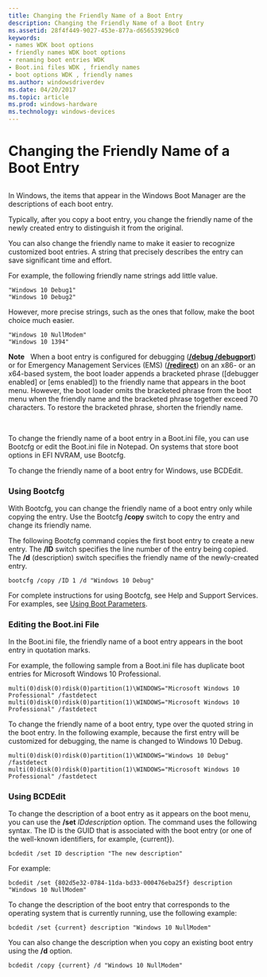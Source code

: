 ```yaml
---
title: Changing the Friendly Name of a Boot Entry
description: Changing the Friendly Name of a Boot Entry
ms.assetid: 28f4f449-9027-453e-877a-d656539296c0
keywords:
- names WDK boot options
- friendly names WDK boot options
- renaming boot entries WDK
- Boot.ini files WDK , friendly names
- boot options WDK , friendly names
ms.author: windowsdriverdev
ms.date: 04/20/2017
ms.topic: article
ms.prod: windows-hardware
ms.technology: windows-devices
---
```


# Changing the Friendly Name of a Boot Entry


## <span id="ddk_changing_the_friendly_name_of_a_boot_entry_tools"></span><span id="DDK_CHANGING_THE_FRIENDLY_NAME_OF_A_BOOT_ENTRY_TOOLS"></span>


In Windows, the items that appear in the Windows Boot Manager are the descriptions of each boot entry.

Typically, after you copy a boot entry, you change the friendly name of the newly created entry to distinguish it from the original.

You can also change the friendly name to make it easier to recognize customized boot entries. A string that precisely describes the entry can save significant time and effort.

For example, the following friendly name strings add little value.

```
"Windows 10 Debug1"
"Windows 10 Debug2"
```

However, more precise strings, such as the ones that follow, make the boot choice much easier.

```
"Windows 10 NullModem"
"Windows 10 1394"
```

**Note**   When a boot entry is configured for debugging ([**/debug /debugport**](https://msdn.microsoft.com/library/windows/hardware/ff556253)) or for Emergency Management Services (EMS) ([**/redirect**](https://msdn.microsoft.com/library/windows/hardware/ff557180)) on an x86- or an x64-based system, the boot loader appends a bracketed phrase (\[debugger enabled\] or \[ems enabled\]) to the friendly name that appears in the boot menu.
However, the boot loader omits the bracketed phrase from the boot menu when the friendly name and the bracketed phrase together exceed 70 characters. To restore the bracketed phrase, shorten the friendly name.

 

To change the friendly name of a boot entry in a Boot.ini file, you can use Bootcfg or edit the Boot.ini file in Notepad. On systems that store boot options in EFI NVRAM, use Bootcfg.

To change the friendly name of a boot entry for Windows, use BCDEdit.

### <span id="using_bootcfg"></span><span id="USING_BOOTCFG"></span>Using Bootcfg

With Bootcfg, you can change the friendly name of a boot entry only while copying the entry. Use the Bootcfg **/copy** switch to copy the entry and change its friendly name.

The following Bootcfg command copies the first boot entry to create a new entry. The **/ID** switch specifies the line number of the entry being copied. The **/d** (description) switch specifies the friendly name of the newly-created entry.

```
bootcfg /copy /ID 1 /d "Windows 10 Debug"
```

For complete instructions for using Bootcfg, see Help and Support Services. For examples, see [Using Boot Parameters](using-boot-parameters.md).

### <span id="editing_the_boot_ini_file"></span><span id="EDITING_THE_BOOT_INI_FILE"></span>Editing the Boot.ini File

In the Boot.ini file, the friendly name of a boot entry appears in the boot entry in quotation marks.

For example, the following sample from a Boot.ini file has duplicate boot entries for Microsoft Windows 10 Professional.

```
multi(0)disk(0)rdisk(0)partition(1)\WINDOWS="Microsoft Windows 10 Professional" /fastdetect
multi(0)disk(0)rdisk(0)partition(1)\WINDOWS="Microsoft Windows 10 Professional" /fastdetect
```

To change the friendly name of a boot entry, type over the quoted string in the boot entry. In the following example, because the first entry will be customized for debugging, the name is changed to Windows 10 Debug.

```
multi(0)disk(0)rdisk(0)partition(1)\WINDOWS="Windows 10 Debug" /fastdetect
multi(0)disk(0)rdisk(0)partition(1)\WINDOWS="Microsoft Windows 10 Professional" /fastdetect
```

### <span id="using_bcdedit"></span><span id="USING_BCDEDIT"></span>Using BCDEdit

To change the description of a boot entry as it appears on the boot menu, you can use the **/set** *IDdescription* option. The command uses the following syntax. The ID is the GUID that is associated with the boot entry (or one of the well-known identifiers, for example, {current}).

```
bcdedit /set ID description "The new description"
```

For example:

```
bcdedit /set {802d5e32-0784-11da-bd33-000476eba25f} description "Windows 10 NullModem"
```

To change the description of the boot entry that corresponds to the operating system that is currently running, use the following example:

```
bcdedit /set {current} description "Windows 10 NullModem"
```

You can also change the description when you copy an existing boot entry using the **/d** option.

```
bcdedit /copy {current} /d "Windows 10 NullModem"
```

 

 





